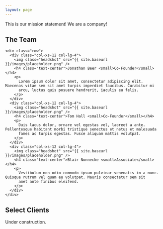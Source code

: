 ```yaml
---
layout: page
---
```

This is our mission statement! We are a company!

<div class="row">
  <div class="col-xs-12 col-lg-8">
    <h2>The Team</h2>
    
    <div class="row">
      <div class="col-xs-12 col-lg-4">
        <img class="headshot" src="{{ site.baseurl }}/images/placeholder.png" />
        <h4 class="text-center">Jonathan Beer <small>Co-Founder</small></h4>
        <p>
          Lorem ipsum dolor sit amet, consectetur adipiscing elit. Maecenas vitae sem sit amet turpis imperdiet faucibus. Curabitur mi 
          arcu, luctus quis posuere hendrerit, iaculis eu felis.
        </p>
      </div>
      <div class="col-xs-12 col-lg-4">
        <img class="headshot" src="{{ site.baseurl }}/images/placeholder.png" />
        <h4 class="text-center">Tom Hall <small>Co-Founder</small></h4>
        <p>
          Duis lacus dolor, ornare vel egestas vel, laoreet a ante. Pellentesque habitant morbi tristique senectus et netus et malesuada 
          fames ac turpis egestas. Fusce aliquam mattis volutpat.
        </p>
      </div>
      <div class="col-xs-12 col-lg-4">
        <img class="headshot" src="{{ site.baseurl }}/images/placeholder.png" />
        <h4 class="text-center">Blair Nonnecke <small>Associate</small></h4>
        <p>
          Vestibulum non odio commodo ipsum pulvinar venenatis in a nunc. Quisque rutrum vel quam eu volutpat. Mauris consectetur sem sit 
          amet ante finibus eleifend.
        </p>
      </div>
    </div>
  </div>
</div>

## Select Clients
Under construction.
